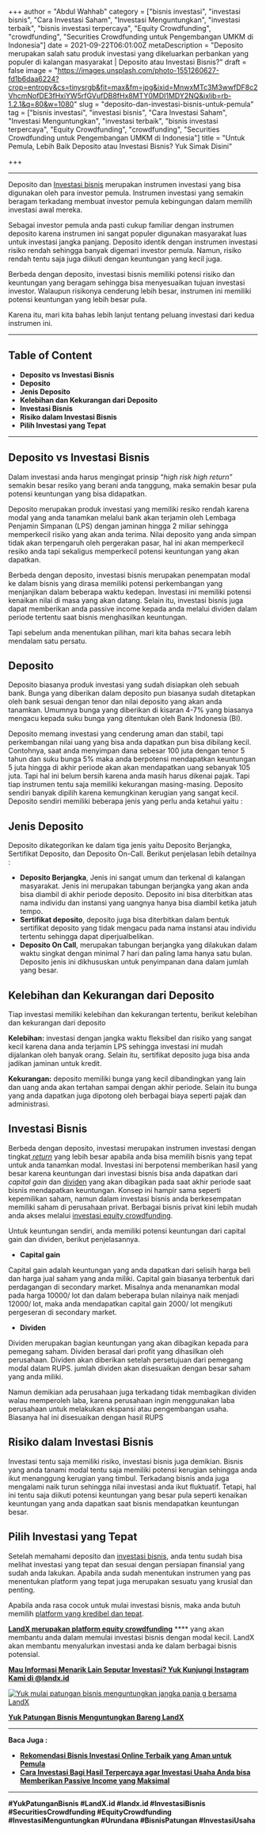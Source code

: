 +++
author = "Abdul Wahhab"
category = ["bisnis investasi", "investasi bisnis", "Cara Investasi Saham", "Investasi Menguntungkan", "investasi terbaik", "bisnis investasi terpercaya", "Equity Crowdfunding", "crowdfunding", "Securities Crowdfunding untuk Pengembangan UMKM di Indonesia"]
date = 2021-09-22T06:01:00Z
metaDescription = "Deposito merupakan salah satu produk investasi yang dikeluarkan perbankan yang populer di kalangan masyarakat | Deposito atau Investasi Bisnis?"
draft = false
image = "https://images.unsplash.com/photo-1551260627-fd1b6daa6224?crop=entropy&cs=tinysrgb&fit=max&fm=jpg&ixid=MnwxMTc3M3wwfDF8c2VhcmNofDE3fHxiYW5rfGVufDB8fHx8MTY0MDI1MDY2NQ&ixlib=rb-1.2.1&q=80&w=1080"
slug = "deposito-dan-investasi-bisnis-untuk-pemula"
tag = ["bisnis investasi", "investasi bisnis", "Cara Investasi Saham", "Investasi Menguntungkan", "investasi terbaik", "bisnis investasi terpercaya", "Equity Crowdfunding", "crowdfunding", "Securities Crowdfunding untuk Pengembangan UMKM di Indonesia"]
title = "Untuk Pemula, Lebih Baik Deposito atau Investasi Bisnis? Yuk Simak Disini"

+++


---

Deposito dan [Investasi bisnis](https://landx.id/) merupakan instrumen investasi yang bisa digunakan oleh para investor pemula. Instrumen investasi yang semakin beragam terkadang membuat investor pemula kebingungan dalam memilih investasi awal mereka.

Sebagai investor pemula anda pasti cukup familiar dengan instrumen deposito karena instrumen ini sangat populer digunakan masyarakat luas untuk investasi jangka panjang. Deposito identik dengan instrumen investasi risiko rendah sehingga banyak digemari investor pemula. Namun, risiko rendah tentu saja juga diikuti dengan keuntungan yang kecil juga.

Berbeda dengan deposito, investasi bisnis memiliki potensi risiko dan keuntungan yang beragam sehingga bisa menyesuaikan tujuan investasi investor. Walaupun risikonya cenderung lebih besar, instrumen ini memiliki potensi keuntungan yang lebih besar pula.

Karena itu, mari kita bahas lebih lanjut tentang peluang investasi dari kedua instrumen ini.

---

## **Table of Content**

* **Deposito vs Investasi Bisnis**
* **Deposito**
* **Jenis Deposito**
* **Kelebihan dan Kekurangan dari Deposito**
* **Investasi Bisnis**
* **Risiko dalam Investasi Bisnis**
* **Pilih Investasi yang Tepat**

---

## **Deposito vs Investasi Bisnis**

Dalam investasi anda harus mengingat prinsip “_high risk high return”_ semakin besar resiko yang berani anda tanggung, maka semakin besar pula potensi keuntungan yang bisa didapatkan.

Deposito merupakan produk investasi yang memiliki resiko rendah karena modal yang anda tanamkan melalui bank akan terjamin oleh Lembaga Penjamin Simpanan (LPS) dengan jaminan hingga 2 miliar sehingga memperkecil risiko yang akan anda terima. Nilai deposito yang anda simpan tidak akan terpengaruh oleh pergerakan pasar, hal ini akan memperkecil resiko anda tapi sekaligus memperkecil potensi keuntungan yang akan dapatkan.

Berbeda dengan deposito, investasi bisnis merupakan penempatan modal ke dalam bisnis yang dirasa memiliki potensi perkembangan yang menjanjikan dalam beberapa waktu kedepan. Investasi ini memiliki potensi kenaikan nilai di masa yang akan datang. Selain itu, investasi bisnis juga dapat memberikan anda passive income kepada anda melalui dividen dalam periode tertentu saat bisnis menghasilkan keuntungan.

Tapi sebelum anda menentukan pilihan, mari kita bahas secara lebih mendalam satu persatu.

## **Deposito**

Deposito biasanya produk investasi yang sudah disiapkan oleh sebuah bank. Bunga yang diberikan dalam deposito pun biasanya sudah ditetapkan oleh bank sesuai dengan tenor dan nilai deposito yang akan anda tanamkan. Umumnya bunga yang diberikan di kisaran 4-7% yang biasanya mengacu kepada suku bunga yang ditentukan oleh Bank Indonesia (BI).

Deposito memang investasi yang cenderung aman dan stabil, tapi perkembangan nilai uang yang bisa anda dapatkan pun bisa dibilang kecil. Contohnya, saat anda menyimpan dana sebesar 100 juta dengan tenor 5 tahun dan suku bunga 5% maka anda berpotensi mendapatkan keuntungan 5 juta hingga di akhir periode akan akan mendapatkan uang sebanyak 105 juta. Tapi hal ini belum bersih karena anda masih harus dikenai pajak. Tapi tiap instrumen tentu saja memiliki kekurangan masing-masing. Deposito sendiri banyak dipilih karena kemungkinan kerugian yang sangat kecil. Deposito sendiri memiliki beberapa jenis yang perlu anda ketahui yaitu :

## **Jenis Deposito**

Deposito dikategorikan ke dalam tiga jenis yaitu Deposito Berjangka, Sertifikat Deposito, dan Deposito On-Call. Berikut penjelasan lebih detailnya :

* **Deposito Berjangka**, Jenis ini sangat umum dan terkenal di kalangan masyarakat. Jenis ini merupakan tabungan berjangka yang akan anda bisa diambil di akhir periode deposito. Deposito ini bisa diterbitkan atas nama individu dan instansi yang uangnya hanya bisa diambil ketika jatuh tempo.
* **Sertifikat deposito**, deposito juga bisa diterbitkan dalam bentuk sertifikat deposito yang tidak mengacu pada nama instansi atau individu tertentu sehingga dapat diperjualbelikan.
* **Deposito On Call**, merupakan tabungan berjangka yang dilakukan dalam waktu singkat dengan minimal 7 hari dan paling lama hanya satu bulan. Deposito jenis ini dikhususkan untuk penyimpanan dana dalam jumlah yang besar.

## **Kelebihan dan Kekurangan dari Deposito**

Tiap investasi memiliki kelebihan dan kekurangan tertentu, berikut kelebihan dan kekurangan dari deposito

**Kelebihan:** investasi dengan jangka waktu fleksibel dan risiko yang sangat kecil karena dana anda terjamin LPS sehingga investasi ini mudah dijalankan oleh banyak orang. Selain itu, sertifikat deposito juga bisa anda jadikan jaminan untuk kredit.

**Kekurangan:** deposito memiliki bunga yang kecil dibandingkan yang lain dan uang anda akan tertahan sampai dengan akhir periode. Selain itu bunga yang anda dapatkan juga dipotong oleh berbagai biaya seperti pajak dan administrasi.

## **Investasi Bisnis**

Berbeda dengan deposito, investasi merupakan instrumen investasi dengan tingkat[ _return_](https://landx.id/) yang lebih besar apabila anda bisa memilih bisnis yang tepat untuk anda tanamkan modal. Investasi ini berpotensi memberikan hasil yang besar karena keuntungan dari investasi bisnis bisa anda dapatkan dari _capital gain_ dan [dividen](https://landx.id/) yang akan dibagikan pada saat akhir periode saat bisnis mendapatkan keuntungan. Konsep ini hampir sama seperti kepemilikan saham, namun dalam investasi bisnis anda berkesempatan memiliki saham di perusahaan privat. Berbagai bisnis privat kini lebih mudah anda akses melalui [investasi equity crowdfunding](https://landx.id/).

Untuk keuntungan sendiri, anda memiliki potensi keuntungan dari capital gain dan dividen, berikut penjelasannya.

* **Capital gain**

Capital gain adalah keuntungan yang anda dapatkan dari selisih harga beli dan harga jual saham yang anda miliki. Capital gain biasanya terbentuk dari perdagangan di secondary market. Misalnya anda menanamkan modal pada harga 10000/ lot dan dalam beberapa bulan nilainya naik menjadi 12000/ lot, maka anda mendapatkan capital gain 2000/ lot mengikuti pergeseran di secondary market.

* **Dividen**

Dividen merupakan bagian keuntungan yang akan dibagikan kepada para pemegang saham. Dividen berasal dari profit yang dihasilkan oleh perusahaan. Dividen akan diberikan setelah persetujuan dari pemegang modal dalam RUPS. jumlah dividen akan disesuaikan dengan besar saham yang anda miliki.

Namun demikian ada perusahaan juga terkadang tidak membagikan dividen walau memperoleh laba, karena perusahaan  ingin menggunakan laba perusahaan untuk melakukan ekspansi atau pengembangan usaha. Biasanya hal ini disesuaikan dengan hasil RUPS

## **Risiko dalam Investasi Bisnis**

Investasi tentu saja memiliki risiko, investasi bisnis juga demikian. Bisnis yang anda tanami modal tentu saja memiliki potensi kerugian sehingga anda ikut menanggung kerugian yang timbul. Terkadang bisnis anda juga mengalami naik turun sehingga nilai investasi anda ikut fluktuatif. Tetapi, hal ini tentu saja diikuti potensi keuntungan yang besar pula seperti kenaikan keuntungan yang anda dapatkan saat bisnis mendapatkan keuntungan besar.

## **Pilih Investasi yang Tepat**

Setelah memahami deposito dan [investasi bisnis](https://landx.id/), anda tentu sudah bisa melihat investasi yang tepat dan sesuai dengan persiapan finansial yang sudah anda lakukan. Apabila anda sudah menentukan instrumen yang pas menentukan platform yang tepat juga merupakan sesuatu yang krusial dan penting.

Apabila anda rasa cocok untuk mulai investasi bisnis, maka anda butuh memilih [platform yang kredibel dan tepat](https://landx.id/).

[**LandX merupakan platform equity crowdfunding**](https://landx.id/) **** yang akan membantu anda dalam memulai investasi bisnis dengan modal kecil. LandX akan membantu menyalurkan investasi anda ke dalam berbagai bisnis potensial.

**[Mau Informasi Menarik Lain Seputar Investasi? Yuk Kunjungi Instagram Kami di @landx.id](https://www.instagram.com/landx.id/?utm_medium=copy_link)**

[![Yuk mulai patungan bisnis menguntungkan jangka panja g bersama LandX](https://accountgram-production.sfo2.cdn.digitaloceanspaces.com/landx_ghost/2021/09/Equity-Crowdfunding-di-Indonesia-1--3.png)](https://landx.id/project/)

[**Yuk Patungan Bisnis Menguntungkan Bareng LandX**](https://landx.id/project/)

---

**Baca Juga :**

* [**Rekomendasi Bisnis Investasi Online Terbaik yang Aman untuk Pemula**](https://landx.id/blog/rekomendasi-bisnis-investasi-online-terbaik-yang-aman-untuk-pemula/)
* **[Cara  Investasi Bagi Hasil Terpercaya agar Investasi Usaha Anda bisa Memberikan Passive Income yang Maksimal](https://landx.id/blog/investasi-dengan-passive-income-untuk-masa-depan/)**

---

**#YukPatunganBisnis	#LandX.id    #landx.id    #InvestasiBisnis    #SecuritiesCrowdfunding    #EquityCrowdfunding    #InvestasiMenguntungkan    #Urundana    #BisnisPatungan    #InvestasiUsaha**

